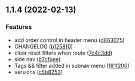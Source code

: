 ## 1.1.4 (2022-02-13)


### Features

* add order control in header menu ([d863075](https://github.com/Xel4ek/Z-Wave-Light/commit/d8630757b5c865819489c187d7b8131ddd1f23f7))
* CHANGELOG ([b1258f0](https://github.com/Xel4ek/Z-Wave-Light/commit/b1258f0c1aaac92011f0a3d86ee4cc2bf0db7ab1))
* clear reset filters when route ([7c4c3dd](https://github.com/Xel4ek/Z-Wave-Light/commit/7c4c3dde23bb95399c7d67f6eae16efcaf490aca))
* side nav ([b7c1bee](https://github.com/Xel4ek/Z-Wave-Light/commit/b7c1bee35cba419864f352b8647555b113c3cf3d))
* Tags && filter added in subnav menu ([181f200](https://github.com/Xel4ek/Z-Wave-Light/commit/181f200be0e0714841fdd130622fb078d1392295))
* versions ([c5b8253](https://github.com/Xel4ek/Z-Wave-Light/commit/c5b8253f3023845af5e39c43eb091cd179d3b494))



